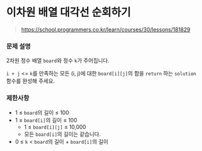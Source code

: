 # 이차원 배열 대각선 순회하기

> https://school.programmers.co.kr/learn/courses/30/lessons/181829

### 문제 설명

2차원 정수 배열 `board`와 정수 `k`가 주어집니다.

`i + j` <= `k`를 만족하는 모든 (i, j)에 대한 `board[i][j]`의 합을 `return` 하는 `solution` 함수를 완성해 주세요.

### 제한사항

- 1 ≤ `board`의 길이 ≤ 100
- 1 ≤ `board[i]`의 길이 ≤ 100
  - 1 ≤ `board[i][j]` ≤ 10,000
  - 모든 `board[i]`의 길이는 같습니다.
- 0 ≤ `k` < `board`의 길이 + `board[i]`의 길이

